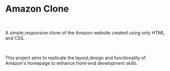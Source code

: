 <h1>Amazon Clone</h1><br><p>A simple,responsive clone of the Amazon website created using only HTML and CSS.</p><br>
<p>This project aims to replicate the layout,design and functionality of Amazon's homepage to enhance front-end development skills.</p>
